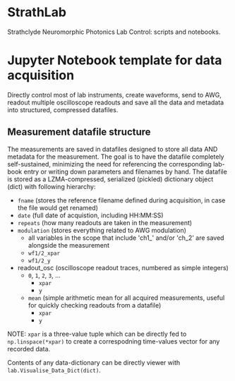 # StrathLab
Strathclyde Neuromorphic Photonics Lab Control: scripts and notebooks.

# Jupyter Notebook template for data acquisition

Directly control most of lab instruments, create waveforms, send to AWG, readout multiple oscilloscope readouts and save all the data and metadata into structured, compressed datafiles.

## Measurement datafile structure

The measurements are saved in datafiles designed to store all data AND metadata for the measurement.
The goal is to have the datafile completely self-sustained, minimizing the need for referencing the corresponding lab-book entry or writing down parameters and filenames by hand.
The datafile is stored as a LZMA-compressed, serialized (pickled) dictionary object (dict) with following hierarchy:

- `fname` (stores the reference filename defined during acquisition, in case the file would get renamed)
- `date` (full date of acquistion, including HH:MM:SS)
- `repeats` (how many readouts are taken in the measurement)
- `modulation` (stores everything related to AWG modulation)
    - all variables in the scope that include 'ch1_' and/or 'ch_2' are saved alongside the measurement
    - `wf1/2_xpar`
    - `wf1/2_y`
- readout_osc (oscilloscope readout traces, numbered as simple integers)
    - `0`, `1`, `2`, `3`, ...
        - `xpar `
        - `y`
    - `mean` (simple arithmetic mean for all acquired measurements, useful for quickly checking readouts from a datafile)
        - `xpar`
        - `y`

NOTE: `xpar` is a three-value tuple which can be directly fed to `np.linspace(*xpar)` to create a correspodning time-values vector for any recorded data.

Contents of any data-dictionary can be directly viewer with `lab.Visualise_Data_Dict(dict)`.
